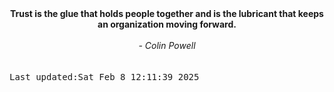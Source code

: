 
<div align="center"><b><span>Trust is the glue that holds people together and is the lubricant that keeps an organization moving forward.</span></b><br><br><i> - Colin Powell</i></div>
<br><br><kbd>Last updated:Sat Feb  8 12:11:39 2025</kbd>